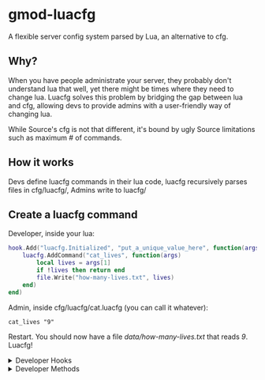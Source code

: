 # gmod-luacfg
A flexible server config system parsed by Lua, an alternative to cfg.

## Why?

When you have people administrate your server, they probably don't understand lua that well, yet there might be times where they need to change lua.
Luacfg solves this problem by bridging the gap between lua and cfg, allowing devs to provide admins with a user-friendly way of changing lua.

While Source's cfg is not that different, it's bound by ugly Source limitations such as maximum # of commands.

## How it works

Devs define luacfg commands in their lua code, luacfg recursively parses files in cfg/luacfg/, Admins write to luacfg/

## Create a luacfg command

Developer, inside your lua:

```lua
hook.Add("luacfg.Initialized", "put_a_unique_value_here", function(args)
    luacfg.AddCommand("cat_lives", function(args)
        local lives = args[1]
        if !lives then return end
        file.Write("how-many-lives.txt", lives)
    end)
end)
```

Admin, inside cfg/luacfg/cat.luacfg (you can call it whatever):

```
cat_lives "9"
```

Restart.
You should now have a file _data/how-many-lives.txt_ that reads _9_. Luacfg!

<details>
<summary>Developer Hooks</summary>
<ul>
    <dl>
        <dt>luacfg.Initialized</dt>
        <dd>Ready for creation of commands</dd>
        <dt>luacfg.LoadFiles</dt>
        <dd>Files were read from a directory</dd>
        <dd>dir (string)</dd>
        <dt>luacfg.LoadFile</dt>
        <dd>A file was read</dd>
        <dd>file (string)</dd>
   </dl>
</ul>
</details>

<details>
<summary>Developer Methods</summary>
<ul>
    <dl>
      <dt>luacfg.AddCommand</dt>
      <dd>Adds a new luacfg command</dd>
      <dd>name (string)</dd>
      <dd>function (arguments [table])</dd>
      <dd>Returns nil</dd>
      <dt>luacfg.ParseCommand</dt>
      <dd>Parses a command from provided string</dd>
      <dd>command (string)</dd>
      <dd>Returns command (string), arguments (table)</dd>
      <dd>This is used internally..</dd>
      <dt>luacfg.LoadFile</dt>
      <dd>Loads file containing commands</dd>
      <dd>file path (string)</dd>
      <dd>Returns nil</dd>
      <dd>This is used internally..</dd>
      <dt>luacfg.LoadFiles</dt>
      <dd>Recursively loads all files in specified directory, or cfg/luacfg if not specified.</dd>
      <dd>dir (string)</dd>
      <dd>Returns nil</dd>
      <dd>This is used internally..</dd>
    </dl>
</ul>
</details>
